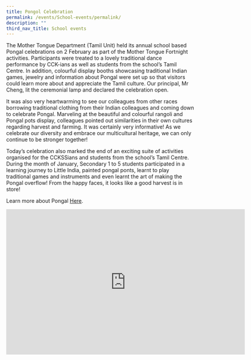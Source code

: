 ```yaml
---
title: Pongol Celebration
permalink: /events/School-events/permalink/
description: ""
third_nav_title: School events
---
```

The Mother Tongue Department (Tamil Unit) held its annual school based Pongal celebrations on 2 February as part of the Mother Tongue Fortnight activities.  Participants were treated to a lovely traditional dance performance by CCK-ians as well as students from the school’s Tamil Centre. In addition, colourful display booths showcasing traditional Indian games, jewelry and information about Pongal were set up so that visitors could learn more about and appreciate the Tamil culture. Our principal, Mr Cheng, lit the ceremonial lamp and declared the celebration open.

It was also very heartwarming to see our colleagues from other races borrowing traditional clothing from their Indian colleagues and coming down to celebrate Pongal. Marveling at the beautiful and colourful rangoli and Pongal pots display, colleagues pointed out similarities in their own cultures regarding harvest and farming. It was certainly very informative! As we celebrate our diversity and embrace our multicultural heritage, we can only continue to be stronger together!

Today’s celebration also marked the end of an exciting suite of activities organised for the CCKSSians and students from the school’s Tamil Centre. During the month of January, Secondary 1 to 5 students participated in a learning journey to Little India, painted pongal ponts, learnt to play traditional games and instruments and even learnt the art of making the Pongal overflow! From the happy faces, it looks like a good harvest is in store! 

Learn more about Pongal [Here](https://www.visitsingapore.com/festivals-events-singapore/cultural-festivals/pongal/).


<iframe allowfullscreen="true" height="389" width="640" frameborder="0" src="https://docs.google.com/presentation/d/e/2PACX-1vS2xw0s3RcmFvmqRAIQ1izhZTrzLebpQNTLn7DwdvXv6uzZj0yOTS64fd1iYlK3Pg/embed?start=false&amp;loop=false&amp;delayms=3000"></iframe>